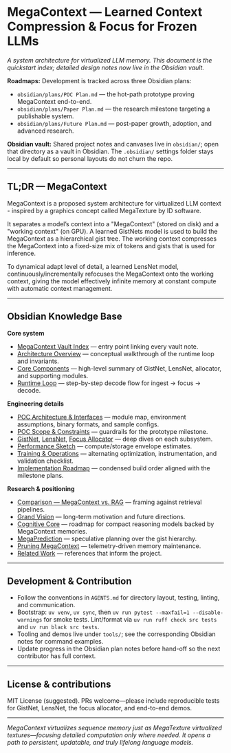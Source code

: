 # MegaContext — Learned Context Compression & Focus for Frozen LLMs

*A system architecture for virtualized LLM memory. This document is the quickstart index; detailed design notes now live in the Obsidian vault.*

**Roadmaps:** Development is tracked across three Obsidian plans:
- `obsidian/plans/POC Plan.md` — the hot-path prototype proving MegaContext end-to-end.
- `obsidian/plans/Paper Plan.md` — the research milestone targeting a publishable system.
- `obsidian/plans/Future Plan.md` — post-paper growth, adoption, and advanced research.

**Obsidian vault:** Shared project notes and canvases live in `obsidian/`; open that directory as a vault in Obsidian. The `.obsidian/` settings folder stays local by default so personal layouts do not churn the repo.

---

## TL;DR — MegaContext
MegaContext is a proposed system architecture for virtualized LLM context - inspired by a graphics concept called MegaTexture by ID software.

It separates a model’s context into a "MegaContext" (stored on disk) and a "working context" (on GPU). A learned GistNets model is used to build the MegaContext as a hierarchical gist tree. The working context compresses the MegaContext into a fixed-size mix of tokens and gists that is used for inference.

To dynamical adapt level of detail, a learned LensNet model, continuously/incrementally refocuses the MegaContext onto the working context, giving the model effectively infinite memory at constant compute with automatic context management.

---

## Obsidian Knowledge Base

**Core system**
- [MegaContext Vault Index](obsidian/MegaContext.md) — entry point linking every vault note.
- [Architecture Overview](obsidian/Architecture%20Overview.md) — conceptual walkthrough of the runtime loop and invariants.
- [Core Components](obsidian/Core%20Components.md) — high-level summary of GistNet, LensNet, allocator, and supporting modules.
- [Runtime Loop](obsidian/Runtime%20Loop.md) — step-by-step decode flow for ingest → focus → decode.

**Engineering details**
- [POC Architecture & Interfaces](obsidian/POC%20Architecture.md) — module map, environment assumptions, binary formats, and sample configs.
- [POC Scope & Constraints](obsidian/POC%20Scope.md) — guardrails for the prototype milestone.
- [GistNet](obsidian/GistNet.md), [LensNet](obsidian/LensNet.md), [Focus Allocator](obsidian/Focus%20Allocator.md) — deep dives on each subsystem.
- [Performance Sketch](obsidian/Performance%20Sketch.md) — compute/storage envelope estimates.
- [Training & Operations](obsidian/Training%20%26%20Operations.md) — alternating optimization, instrumentation, and validation checklist.
- [Implementation Roadmap](obsidian/Implementation%20Roadmap.md) — condensed build order aligned with the milestone plans.

**Research & positioning**
- [Comparison — MegaContext vs. RAG](obsidian/Comparison%20-%20MegaContext%20vs%20RAG.md) — framing against retrieval pipelines.
- [Grand Vision](obsidian/Grand%20Vision.md) — long-term motivation and future directions.
- [Cognitive Core](obsidian/Cognitive%20Core.md) — roadmap for compact reasoning models backed by MegaContext memories.
- [MegaPrediction](obsidian/MegaPrediction.md) — speculative planning over the gist hierarchy.
- [Pruning MegaContext](obsidian/Pruning%20MegaContext.md) — telemetry-driven memory maintenance.
- [Related Work](obsidian/Related%20Work.md) — references that inform the project.

---

## Development & Contribution

- Follow the conventions in `AGENTS.md` for directory layout, testing, linting, and communication.
- Bootstrap: `uv venv`, `uv sync`, then `uv run pytest --maxfail=1 --disable-warnings` for smoke tests. Lint/format via `uv run ruff check src tests` and `uv run black src tests`.
- Tooling and demos live under `tools/`; see the corresponding Obsidian notes for command examples.
- Update progress in the Obsidian plan notes before hand-off so the next contributor has full context.

---

## License & contributions

MIT License (suggested). PRs welcome—please include reproducible tests for GistNet, LensNet, the focus allocator, and end-to-end demos.

---

*MegaContext virtualizes sequence memory just as MegaTexture virtualized textures—focusing detailed computation only where needed. It opens a path to persistent, updatable, and truly lifelong language models.*
